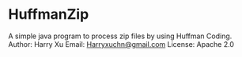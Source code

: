 HuffmanZip
==========

A simple java program to process zip files by using Huffman Coding.
Author: Harry Xu
Email: Harryxuchn@gmail.com
License: Apache 2.0